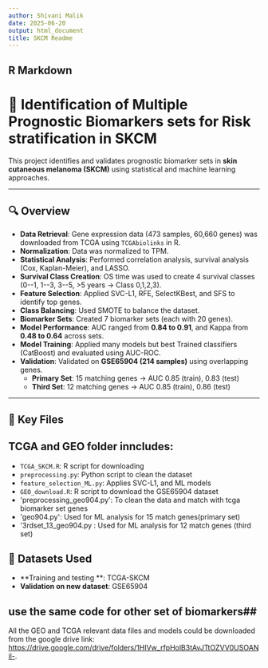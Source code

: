```yaml
---
author: Shivani Malik
date: 2025-06-20
output: html_document
title: SKCM Readme
---
```


## R Markdown

# 🧬 Identification of Multiple Prognostic Biomarkers sets for Risk stratification in SKCM

This project identifies and validates prognostic biomarker sets in
**skin cutaneous melanoma (SKCM)** using statistical and machine
learning approaches.

------------------------------------------------------------------------

## 🔍 Overview

-   **Data Retrieval**: Gene expression data (473 samples, 60,660 genes)
    was downloaded from TCGA using `TCGAbiolinks` in R.
-   **Normalization**: Data was normalized to TPM.
-   **Statistical Analysis**: Performed correlation analysis, survival
    analysis (Cox, Kaplan-Meier), and LASSO.
-   **Survival Class Creation**: OS time was used to create 4 survival
    classes (0--1, 1--3, 3--5, \>5 years → Class 0,1,2,3).
-   **Feature Selection**: Applied SVC-L1, RFE, SelectKBest, and SFS to
    identify top genes.
-   **Class Balancing**: Used SMOTE to balance the dataset.
-   **Biomarker Sets**: Created 7 biomarker sets (each with 20 genes).
-   **Model Performance**: AUC ranged from **0.84 to 0.91**, and Kappa
    from **0.48 to 0.64** across sets.
-   **Model Training**: Applied many models but best Trained classifiers
    (CatBoost) and evaluated using AUC-ROC.
-   **Validation**: Validated on **GSE65904 (214 samples)** using
    overlapping genes.
    -   **Primary Set**: 15 matching genes → AUC 0.85 (train), 0.83
        (test)
    -   **Third Set**: 12 matching genes → AUC 0.85 (train), 0.86 (test)

------------------------------------------------------------------------

## 📁 Key Files

## TCGA and GEO folder inncludes:

-   `TCGA_SKCM.R`: R script for downloading
-   `preprocessing.py`: Python script to clean the dataset
-   `feature_selection_ML.py`: Applies SVC-L1, and ML models
-   `GEO_download.R`: R script to download the GSE65904 dataset
-   'preprocessing_geo904.py': To clean the data and match with tcga
    biomarker set genes
-   'geo904.py': Used for ML analysis for 15 match genes(primary set)
-   '3rdset_13_geo904.py : Used for ML analysis for 12 match genes
    (third set)

## 📂 Datasets Used

-   **Training and testing **: TCGA-SKCM
-   **Validation on new dataset**: GSE65904
## use the same code for other set of biomarkers##

All the GEO and TCGA relevant data files and models could be downloaded from the google drive link: https://drive.google.com/drive/folders/1HIVw_rfpHolB3tAvJTtOZVV0USOANil-.




